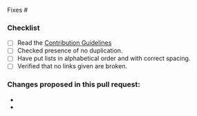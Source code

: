 <!-- Add the issue number that is fixed by this PR (In the form Fixes #45) -->
Fixes #

### Checklist
- [ ] Read the [Contribution Guidelines](/CONTRIBUTING.md)
- [ ] Checked presence of no duplication.
- [ ] Have put lists in alphabetical order and with correct spacing.
- [ ] Verified that no links given are broken.

### Changes proposed in this pull request:
-
-

